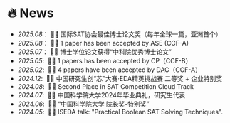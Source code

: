 # 🔥 News
- *2025.08*：&nbsp;🎉🎉 国际SAT协会最佳博士论文奖（每年全球一篇，亚洲首个）
- *2025.08*：&nbsp;🎉🎉 1 paper has been accepted by ASE (CCF-A)
- *2025.07*：&nbsp;🎉🎉 博士学位论文获得“中科院优秀博士论文”
- *2025.05*: &nbsp;🎉🎉 1 papers has been accepted by CP（CCF-B）
- *2025.02*: &nbsp;🎉🎉 4 papers have been accepted by DAC（CCF-A）
- *2024.12*: &nbsp;🎉🎉 中国研究生创“芯”大赛·EDA精英挑战赛 二等奖 + 企业特别奖
- *2024.08*: &nbsp;🎉🎉 Second Place in SAT Competition Cloud Track
- *2024.07*: &nbsp;🎉🎉 中国科学院大学2024年毕业典礼，研究生代表
- *2024.06*: &nbsp;🎉🎉 “中国科学院大学 院长奖-特别奖”
- *2024.05*: &nbsp;🎉🎉 ISEDA talk: "Practical Boolean SAT Solving Techniques".
